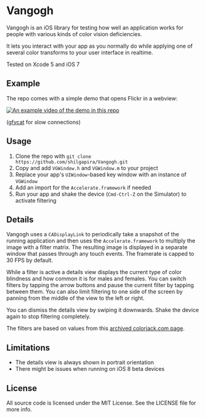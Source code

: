# Vangogh

Vangogh is an iOS library for testing how well an application works for people with 
various kinds of color vision deficiencies.

It lets you interact with your app as you normally do while applying one of several color
transforms to your user interface in realtime.

Tested on Xcode 5 and iOS 7


## Example

The repo comes with a simple demo that opens Flickr in a webview:

[![An example video of the demo in this repo](http://giant.gfycat.com/HelpfulAchingCoati.gif)](http://gfycat.com/HelpfulAchingCoati)

([gfycat](http://gfycat.com/HelpfulAchingCoati) for slow connections)


## Usage

1. Clone the repo with `git clone https://github.com/shilgapira/Vangogh.git`
2. Copy and add `VGWindow.h` and `VGWindow.m` to your project
3. Replace your app's `UIWindow`-based key window with an instance of `VGWindow`
4. Add an import for the `Accelerate.framework` if needed
5. Run your app and shake the device (`Cmd-Ctrl-Z` on the Simulator) to activate filtering


## Details

Vangogh uses a `CADisplayLink` to periodically take a snapshot of the running application 
and then uses the `Accelerate.framework` to multiply the image with a filter matrix. The 
resulting image is displayed in a separate window that passes through any touch events. The
framerate is capped to 30 FPS by default.

While a filter is active a details view displays the current type of color blindness and how 
common it is for males and females. You can switch filters by tapping the arrow buttons and 
pause the current filter by tapping between them. You can also limit filtering to one side of 
the screen by panning from the middle of the view to the left or right.

You can dismiss the details view by swiping it downwards. Shake the device again to stop filtering completely.

The filters are based on values from this [archived colorjack.com page](http://web.archive.org/web/20080422231727/http://www.colorjack.com/labs/colormatrix/).


## Limitations

- The details view is always shown in portrait orientation
- There might be issues when running on iOS 8 beta devices


## License

All source code is licensed under the MIT License. See the LICENSE file for more info.
